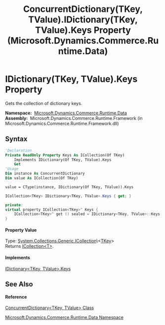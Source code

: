﻿---
title: ConcurrentDictionary(TKey, TValue).IDictionary(TKey, TValue).Keys Property  (Microsoft.Dynamics.Commerce.Runtime.Data)
TOCTitle: IDictionary(TKey, TValue).Keys Property
ms:assetid: P:Microsoft.Dynamics.Commerce.Runtime.Data.ConcurrentDictionary`2.System#Collections#Generic#IDictionary{TKey@TValue}#Keys
ms:mtpsurl: https://technet.microsoft.com/en-us/library/Dn990279(v=AX.60)
ms:contentKeyID: 65321221
ms.date: 05/18/2015
mtps_version: v=AX.60
f1_keywords:
- IDictionary.Keys
- ConcurrentDictionary`2.IDictionary.Keys
- Microsoft.Dynamics.Commerce.Runtime.Data.ConcurrentDictionary`2.IDictionary.Keys
dev_langs:
- CSharp
- C++
- VB
---

# IDictionary(TKey, TValue).Keys Property

Gets the collection of dictionary keys.

**Namespace:**  [Microsoft.Dynamics.Commerce.Runtime.Data](microsoft-dynamics-commerce-runtime-data-namespace.md)  
**Assembly:**  Microsoft.Dynamics.Commerce.Runtime.Framework (in Microsoft.Dynamics.Commerce.Runtime.Framework.dll)

## Syntax

``` vb
'Declaration
Private ReadOnly Property Keys As ICollection(Of TKey)
    Implements IDictionary(Of TKey, TValue).Keys
    Get
'Usage
Dim instance As ConcurrentDictionary
Dim value As ICollection(Of TKey)

value = CType(instance, IDictionary(Of TKey, TValue)).Keys
```

``` csharp
ICollection<TKey> IDictionary<TKey, TValue>.Keys { get; }
```

``` c++
private:
virtual property ICollection<TKey>^ Keys {
    ICollection<TKey>^ get () sealed = IDictionary<TKey, TValue>::Keys::get;
}
```

#### Property Value

Type: [System.Collections.Generic.ICollection](https://technet.microsoft.com/en-us/library/92t2ye13\(v=ax.60\))\<[TKey](concurrentdictionary-tkey-tvalue-class-microsoft-dynamics-commerce-runtime-data.md)\>  
Returns [ICollection\<T\>](https://technet.microsoft.com/en-us/library/92t2ye13\(v=ax.60\)).  

#### Implements

[IDictionary\<TKey, TValue\>.Keys](https://technet.microsoft.com/en-us/library/1ebzfbyx\(v=ax.60\))  

## See Also

#### Reference

[ConcurrentDictionary\<TKey, TValue\> Class](concurrentdictionary-tkey-tvalue-class-microsoft-dynamics-commerce-runtime-data.md)

[Microsoft.Dynamics.Commerce.Runtime.Data Namespace](microsoft-dynamics-commerce-runtime-data-namespace.md)

